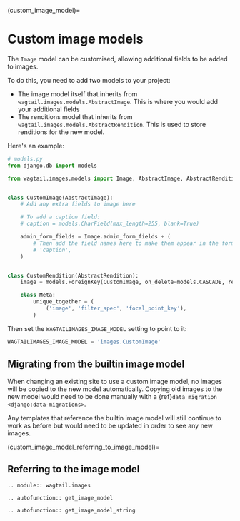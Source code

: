 (custom_image_model)=

# Custom image models

The `Image` model can be customised, allowing additional fields to be added
to images.

To do this, you need to add two models to your project:

-   The image model itself that inherits from `wagtail.images.models.AbstractImage`. This is where you would add your additional fields
-   The renditions model that inherits from `wagtail.images.models.AbstractRendition`. This is used to store renditions for the new model.

Here's an example:

```python
# models.py
from django.db import models

from wagtail.images.models import Image, AbstractImage, AbstractRendition


class CustomImage(AbstractImage):
    # Add any extra fields to image here

    # To add a caption field:
    # caption = models.CharField(max_length=255, blank=True)

    admin_form_fields = Image.admin_form_fields + (
        # Then add the field names here to make them appear in the form:
        # 'caption',
    )


class CustomRendition(AbstractRendition):
    image = models.ForeignKey(CustomImage, on_delete=models.CASCADE, related_name='renditions')

    class Meta:
        unique_together = (
            ('image', 'filter_spec', 'focal_point_key'),
        )
```

Then set the `WAGTAILIMAGES_IMAGE_MODEL` setting to point to it:

```python
WAGTAILIMAGES_IMAGE_MODEL = 'images.CustomImage'
```

## Migrating from the builtin image model

When changing an existing site to use a custom image model, no images will
be copied to the new model automatically. Copying old images to the new
model would need to be done manually with a
{ref}`data migration <django:data-migrations>`.

Any templates that reference the builtin image model will still continue to
work as before but would need to be updated in order to see any new images.

(custom_image_model_referring_to_image_model)=

## Referring to the image model

```{eval-rst}
.. module:: wagtail.images

.. autofunction:: get_image_model

.. autofunction:: get_image_model_string
```
